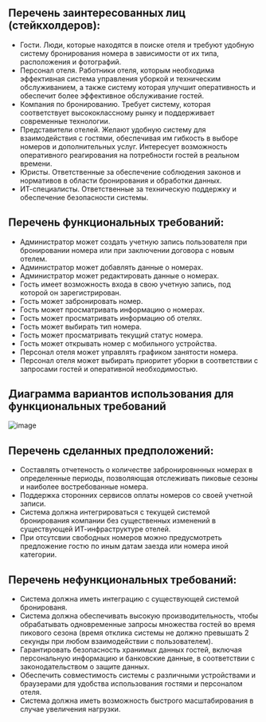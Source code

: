 ## Перечень заинтересованных лиц (стейкхолдеров): ##   

* Гости. Люди, которые находятся в поиске отеля и требуют удобную систему бронирования номера в зависимости от их типа, расположения и фотографий.
* Персонал отеля. Работники отеля, которым необходима эффективная система управления уборкой и техническим обслуживанием, а также систему которая улучшит оперативность и обеспечит более эффективное обслуживание гостей.
* Компания по бронированию. Требует систему, которая соответствует высококлассному рынку и поддерживает современные технологии. 
* Представители отелей. Желают удобную систему для взаимодействия с гостями, обеспечивая им гибкость в выборе номеров и дополнительных услуг. Интересует возможность оперативного реагирования на потребности гостей в реальном времени.
* Юристы. Ответственные за обеспечение соблюдения законов и нормативов в области бронирования и обработки данных.
* ИТ-специалисты. Ответственные за техническую поддержку и обеспечение безопасности системы. 

## Перечень функциональных требований: ##

* Администратор может создать учетную запись пользователя при бронировании номера или при заключении договора с новым отелем.
* Администратор может добавлять данные о номерах. 
* Администратор может редактировать данные о номерах.
* Гость имеет возможность входа в свою учетную запись, под которой он зарегистрирован.
* Гость может забронировать номер.
* Гость может просматривать информацию о номерах.
* Гость может просматривать информацию об отелях. 
* Гость может выбирать тип номера. 
* Гость может просматривать текущий статус номера.
* Гость может открывать номер с мобильного устройства. 
* Персонал отеля может управлять графиком занятости номера. 
* Персонал отеля может выбирать приоритет уборки в соответствии с запросами гостей и оперативной необходимостью.

## Диаграмма вариантов использования для функциональных требований ##

![image](https://github.com/kristyarudnik/Lab/assets/102550294/15126802-00f4-4f57-8265-852e3796f481)



## Перечень сделанных предположений: ##  

* Составлять отчетеность о количестве забронировннных номерах в определенные периоды, позволяющая отслеживать пиковые сезоны и наиболее востребованные номера. 
* Поддержка сторонних сервисов оплаты номеров со своей учетной записи.
* Система должна интегрироваться с текущей системой бронирования компании без существенных изменений в существующей ИТ-инфраструктуре отелей.
* При отсутсвии свободных номеров можно предусмотреть предложение гостю по иным датам заезда или номера иной категории. 

## Перечень нефункциональных требований: ##
* Система должна иметь интеграцию с существующей системой бронированя.
* Система должна обеспечивать высокую производительность, чтобы обрабатывать одновременные запросы множества гостей во время пикового сезона (время отклика системы не должно превышать 2 секунды при любом взаимодействии с пользователем).
* Гарантировать безопасность хранимых данных гостей, включая персональную информацию и банковские данные, в соответствии с законодательством о защите данных. 
* Обеспечить совместимость системы с различными устройствами и браузерами для удобства использования гостями и персоналом отеля.
* Система должна иметь возможность быстрого масштабирования в случае увеличения нагрузки.
